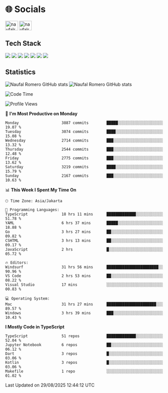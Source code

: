 <h1 align="">🌐 Socials</h1>
<p align="left">
<a href="https://linkedin.com/in/naufal-romero-putra-pratama-9ab816177/" target="blank"><img align="center" src="https://raw.githubusercontent.com/rahuldkjain/github-profile-readme-generator/master/src/images/icons/Social/linked-in-alt.svg" alt="naufalromero" height="30" width="40" /></a>
<a href="https://instagram.com/naufalromero" target="blank"><img align="center" src="https://raw.githubusercontent.com/rahuldkjain/github-profile-readme-generator/master/src/images/icons/Social/instagram.svg" alt="naufalromero" height="30" width="40" /></a>
</p>


<h2 align="">Tech Stack</h2>
<div align="">
  <img src="https://img.shields.io/badge/next.js-000000?style=for-the-badge&logo=nextdotjs&logoColor=white"/>
 <img src="https://img.shields.io/badge/typescript-%23007ACC.svg?style=for-the-badge&logo=typescript&logoColor=white"/>
 <img src="https://img.shields.io/badge/react-%2320232a.svg?style=for-the-badge&logo=react&logoColor=%2361DAFB"/>
 <img src="https://img.shields.io/badge/tailwindcss-%2338B2AC.svg?style=for-the-badge&logo=tailwind-css&logoColor=white"/>
 <img src="https://img.shields.io/badge/Prisma-3982CE?style=for-the-badge&logo=Prisma&logoColor=white"/>
 <img src="https://img.shields.io/badge/javascript-%23323330.svg?style=for-the-badge&logo=javascript&logoColor=%23F7DF1E"/>
 <img src="https://img.shields.io/badge/java-%23ED8B00.svg?style=for-the-badge&logo=openjdk&logoColor=white"/>
</div>


<h2 align="">Statistics</h2>
<div align="">
<img src="https://github-readme-stats-xi-nine-74.vercel.app/api?username=romves&show_icons=true&theme=tokyonight&include_all_commits=true&count_private=true" alt="Naufal Romero GitHub stats"/>
<img src="https://github-readme-stats-xi-nine-74.vercel.app/api/top-langs/?username=romves&theme=tokyonight&hide_border=false&include_all_commits=true&count_private=true&layout=compact" alt="Naufal Romero GitHub stats"/>
</div>

<!--START_SECTION:waka-->
![Code Time](http://img.shields.io/badge/Code%20Time-2%2C850%20hrs%2030%20mins-blue)

![Profile Views](http://img.shields.io/badge/Profile%20Views-0-blue)

📅 **I'm Most Productive on Monday** 

```text
Monday                   3887 commits        █████░░░░░░░░░░░░░░░░░░░░   19.07 % 
Tuesday                  3074 commits        ████░░░░░░░░░░░░░░░░░░░░░   15.08 % 
Wednesday                2714 commits        ███░░░░░░░░░░░░░░░░░░░░░░   13.32 % 
Thursday                 2544 commits        ███░░░░░░░░░░░░░░░░░░░░░░   12.48 % 
Friday                   2775 commits        ███░░░░░░░░░░░░░░░░░░░░░░   13.62 % 
Saturday                 3219 commits        ████░░░░░░░░░░░░░░░░░░░░░   15.79 % 
Sunday                   2167 commits        ███░░░░░░░░░░░░░░░░░░░░░░   10.63 % 
```


📊 **This Week I Spent My Time On** 

```text
🕑︎ Time Zone: Asia/Jakarta

💬 Programming Languages: 
TypeScript               18 hrs 11 mins      █████████████░░░░░░░░░░░░   51.78 % 
YAML                     6 hrs 37 mins       █████░░░░░░░░░░░░░░░░░░░░   18.88 % 
Go                       3 hrs 27 mins       ██░░░░░░░░░░░░░░░░░░░░░░░   09.82 % 
CSHTML                   3 hrs 13 mins       ██░░░░░░░░░░░░░░░░░░░░░░░   09.17 % 
JavaScript               2 hrs               █░░░░░░░░░░░░░░░░░░░░░░░░   05.72 % 

🔥 Editors: 
Windsurf                 31 hrs 56 mins      ███████████████████████░░   90.96 % 
VS Code                  2 hrs 53 mins       ██░░░░░░░░░░░░░░░░░░░░░░░   08.22 % 
Visual Studio            17 mins             ░░░░░░░░░░░░░░░░░░░░░░░░░   00.83 % 

💻 Operating System: 
Mac                      31 hrs 27 mins      ██████████████████████░░░   89.57 % 
Windows                  3 hrs 39 mins       ███░░░░░░░░░░░░░░░░░░░░░░   10.43 % 
```

**I Mostly Code in TypeScript** 

```text
TypeScript               51 repos            █████████████░░░░░░░░░░░░   52.04 % 
Jupyter Notebook         6 repos             ██░░░░░░░░░░░░░░░░░░░░░░░   06.12 % 
Dart                     3 repos             █░░░░░░░░░░░░░░░░░░░░░░░░   03.06 % 
Kotlin                   3 repos             █░░░░░░░░░░░░░░░░░░░░░░░░   03.06 % 
Makefile                 1 repo              ░░░░░░░░░░░░░░░░░░░░░░░░░   01.02 % 
```




 Last Updated on 29/08/2025 12:44:12 UTC
<!--END_SECTION:waka-->
